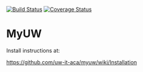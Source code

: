 [![Build Status](https://api.travis-ci.org/uw-it-aca/myuw.svg?branch=master)](https://travis-ci.org/uw-it-aca/myuw)
[![Coverage Status](https://coveralls.io/repos/uw-it-aca/myuw/badge.png?branch=master)](https://coveralls.io/r/uw-it-aca/myuw?branch=master)

MyUW
====

Install instructions at:

https://github.com/uw-it-aca/myuw/wiki/Installation

